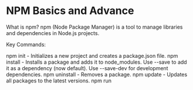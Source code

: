 # NPM Basics and Advance

What is npm?
npm (Node Package Manager) is a tool to manage libraries and dependencies in Node.js projects.

Key Commands:

npm init - Initializes a new project and creates a package.json file.
npm install <package> - Installs a package and adds it to node_modules.
Use --save to add it as a dependency (now default).
Use --save-dev for development dependencies.
npm uninstall <package> - Removes a package.
npm update - Updates all packages to the latest versions.
npm run <script> - Runs a script defined in the package.json file.
Example: npm run start to start a server.
package.json:
A file that holds project metadata and lists dependencies.

Common Flags:

-g - Install globally (accessible from anywhere).
--save-dev - Add as a development dependency.
